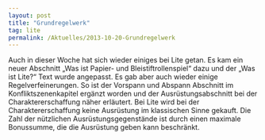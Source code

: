 ```yaml
---
layout: post
title: "Grundregelwerk"
tag: lite
permalink: /Aktuelles/2013-10-20-Grundregelwerk
---
```



Auch in dieser Woche hat sich wieder einiges bei Lite getan. Es kam ein neuer Abschnitt &bdquo;Was ist Papier- und Bleistiftrollenspiel&ldquo; dazu und der &bdquo;Was ist Lite?&ldquo; Text wurde angepasst. Es gab aber auch wieder einige Regelverfeinerungen. So ist der Vorspann und Abspann Abschnitt im Konfliktszenenkapitel ergänzt worden und der Ausrüstungsabschnitt bei der Charaktererschaffung näher erläutert. Bei Lite wird bei der Charaktererschaffung keine Ausrüstung im klassischen Sinne gekauft. Die Zahl der nützlichen Ausrüstungsgegenstände ist durch einen maximale Bonussumme, die die Ausrüstung geben kann beschränkt.


